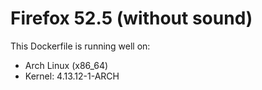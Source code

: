 # Firefox 52.5 (without sound)

This Dockerfile is running well on:

* Arch Linux (x86_64)
* Kernel: 4.13.12-1-ARCH
